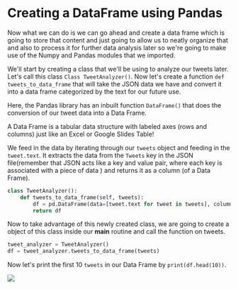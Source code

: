 <!--title={Creating a DataFrame using Pandas}-->

<!--badges={Web Development:20}-->

<h1>Creating a DataFrame using Pandas</h1>
Now what we can do is we can go ahead and create a data frame which is going to store that content and just going to allow us to neatly organize that and also to process it for further data analysis later so we're going to make use of the Numpy and Pandas modules that we imported.

We'll start by creating a class that we'll be using to analyze our tweets later. Let's call this class `Class TweetAnalyzer()`.  Now let's create a function `def tweets_to_data_frame` that will take the JSON data we have and convert it into a data frame categorized by the text for our future use.

Here, the Pandas library has an inbuilt function `DataFrame()` that does the conversion of our tweet data into a Data Frame. 

A Data Frame is a tabular data structure with labeled axes (rows and columns) just like an Excel or Google Slides Table! 

We feed in the data by iterating through our `tweets` object and feeding in the `tweet.text`. It extracts the data from the `Tweets` key in the JSON file(remember that JSON acts like a key and value pair, where each key is associated with a  piece of data ) and returns it as a column (of a Data Frame).

```python
class TweetAnalyzer():
    def tweets_to_data_frame(self, tweets):
    	df = pd.DataFrame(data=[tweet.text for tweet in tweets], columns=['Tweets'])
        return df
```

Now to take advantage of this newly created class, we are going to create a object of this class inside our **main** routine and call the function on tweets.

```python
tweet_analyzer = TweetAnalyzer()
df = tweet_analyzer.tweets_to_data_frame(tweets)
```

 Now let's print the first 10 `tweets` in our Data Frame by `print(df.head(10))`.

<img src="https://i.postimg.cc/dtWPwnX6/Annotation-2020-01-09-220514.png">